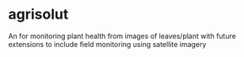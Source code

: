 # agrisolut
An for monitoring plant health from images of leaves/plant with future extensions to include field monitoring using satellite imagery 
